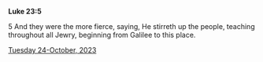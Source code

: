 **Luke 23:5**

5 And they were the more fierce, saying, He stirreth up the people, teaching throughout all Jewry, beginning from Galilee to this place.

[Tuesday 24-October, 2023](https://getbible.life/kjv/Luke/23/5)

